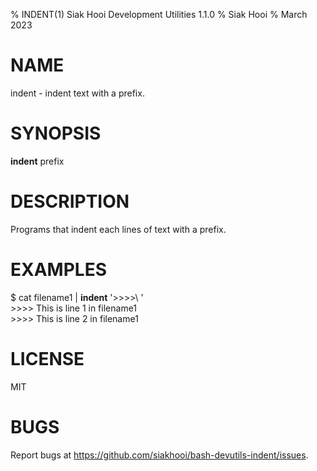 % INDENT(1) Siak Hooi Development Utilities 1.1.0
% Siak Hooi
% March 2023

# NAME
indent - indent text with a prefix.

# SYNOPSIS
**indent** prefix

# DESCRIPTION
Programs that indent each lines of text with a prefix.

# EXAMPLES
$ cat filename1 | **indent** '>>>>\ '  
\>\>\>\> This is line 1 in filename1  
\>\>\>\> This is line 2 in filename1  

# LICENSE
MIT

# BUGS
Report bugs at https://github.com/siakhooi/bash-devutils-indent/issues.
